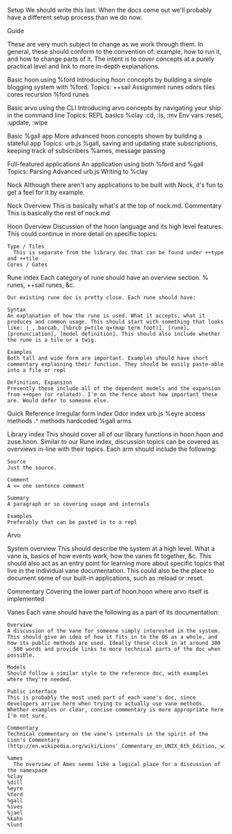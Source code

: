Setup
  We should write this last. When the docs come out we'll probably have a different setup process than we do now.


Guide

These are very much subject to change as we work through them. In general, these should conform to the convention of: example, how to run it, and how to change parts of it. The intent is to cover concepts at a purely practical level and link to more in-depth explanations.

  Basic hoon using %ford
  Introducing hoon concepts by building a simple blogging system with %ford. 
  Topics:
    ++sail
    Assignment
    runes
    odors
    tiles
    cores
    recursion
    %ford runes

  Basic arvo using the CLI
  Introducing arvo concepts by navigating your ship in the command line
  Topics:
    REPL basics
    %clay
    :cd, :ls, :mv
    Env vars
    :reset, :update, :wipe

  Basic %gall app
  More advanced hoon concepts shown by building a stateful app
  Topics:
    urb.js
    %gall, saving and updating state
    subscriptions, keeping track of subscribers
    %ames, message passing

  Full-featured applications
  An application using both %ford and %gall
  Topics:
      Parsing
      Advanced urb.js
      Writing to %clay

  Nock
    Although there aren't any applications to be built with Nock, it's fun to get a feel for it by example.

Nock
  Overview
    This is basically what's at the top of nock.md.
  Commentary
    This is basically the rest of nock.md

Hoon
  Overview
    Discussion of the hoon language and its high level features. This could continue in more detail on specific topics:
    
    Type / Tiles
      This is separate from the library doc that can be found under ++type and ++tile
    Cores / Gates

  Rune index
    Each category of rune should have an overview section. % runes, ++sail runes, &c.
    
    Our existing rune doc is pretty close. Each rune should have:
    
    Syntax
    An explanation of how the rune is used. What it accepts, what it produces and common usage. This should start with something that looks like: |_, barcab, [%brcb p=tile q=(map term foot)]. [rune], [pronunciation], [model definition]. This should also include whether the rune is a tile or a twig.
    
    Examples
    Both tall and wide form are important. Examples should have short commentary explaining their function. They should be easily paste-able into a file or repl
    
    Definition, Expansion
    Presently these include all of the dependent models and the expansion from ++open (or related). I'm on the fence about how important these are. Would defer to someone else.

  Quick Reference
    Irregular form index
    Odor index
    urb.js
    %eyre access methods
    .^ methods
    hardcoded %gall arms

  Library index
    This should cover all of our library functions in hoon.hoon and zuse.hoon. Similar to our Rune index, discussion topics can be covered as overviews in-line with their topics. Each arm should include the following:

    Source
    Just the source.
    
    Comment
    A <= one sentence comment
    
    Summary
    A paragraph or so covering usage and internals 
    
    Examples
    Preferably that can be pasted in to a repl
  
Arvo

  System overview
    This should describe the system at a high level. What a vane is, basics of how events work, how the vanes fit together, &c. This should also act as an entry point for learning more about specific topics that live in the individual vane documentation. This could also be the place to document some of our built-in applications, such as :reload or :reset.

  Commentary
    Covering the lower part of hoon.hoon where arvo itself is implemented

  Vanes
    Each vane should have the following as a part of its documentation:

    Overview
    A discussion of the vane for someone simply interested in the system. This should give an idea of how it fits in to the OS as a whole, and how its public methods are used. Ideally these clock in at around 300 - 500 words and provide links to more technical parts of the doc when possible.

    Models
    Should follow a similar style to the reference doc, with examples where they're needed.

    Public interface
    This is probably the most used part of each vane's doc, since developers arrive here when trying to actually use vane methods. Whether examples or clear, concise commentary is more appropriate here I'm not sure.

    Commentary
    Technical commentary on the vane's internals in the spirit of the Lion's Commentary (http://en.wikipedia.org/wiki/Lions'_Commentary_on_UNIX_6th_Edition,_with_Source_Code)

    %ames
      The overview of Ames seems like a logical place for a discussion of the namespace
    %clay
    %dill
    %eyre
    %ford
    %gall
    %ives
    %jael
    %kahn
    %lunt
